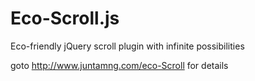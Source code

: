 # Eco-Scroll.js
Eco-friendly jQuery scroll plugin with infinite possibilities

goto http://www.juntamng.com/eco-Scroll for details
